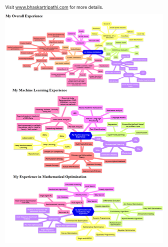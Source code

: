 Visit www.bhaskartripathi.com for more details.

<img src="https://github.com/bhaskatripathi/bhaskartripathi/blob/main/skillset.png" alt="Skillsets">
